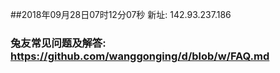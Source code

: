 ##2018年09月28日07时12分07秒 新址: 142.93.237.186
### 兔友常见问题及解答: https://github.com/wanggonging/d/blob/w/FAQ.md
